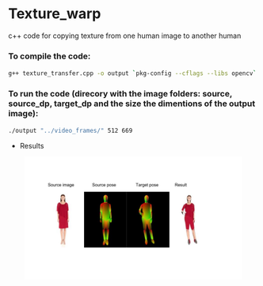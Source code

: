 # Texture_warp
c++ code for copying texture from one human image to another human
### To compile the code:
```bash
g++ texture_transfer.cpp -o output `pkg-config --cflags --libs opencv` -fpermissive -std=c++0x
```

### To run the code (direcory with the image folders: source, source_dp, target_dp and the size the dimentions of the output image):
```bash
./output "../video_frames/" 512 669
```
- Results
<p align='center'>  
  <img src='imgs/example.jpg' width='440'/>
</p>
